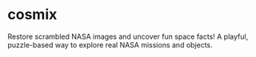 # cosmix
Restore scrambled NASA images and uncover fun space facts! A playful, puzzle-based way to explore real NASA missions and objects. 
